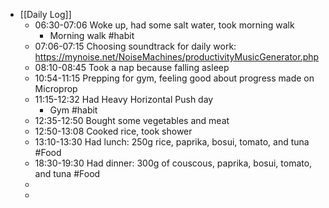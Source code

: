 - [[Daily Log]]
	- 06:30-07:06 Woke up, had some salt water, took morning walk
		- Morning walk #habit
	- 07:06-07:15 Choosing soundtrack for daily work: https://mynoise.net/NoiseMachines/productivityMusicGenerator.php
	- 08:10-08:45 Took a nap because falling asleep
	- 10:54-11:15 Prepping for gym, feeling good about progress made on Microprop
	- 11:15-12:32 Had Heavy Horizontal Push day
		- Gym #habit
	- 12:35-12:50 Bought some vegetables and meat
	- 12:50-13:08 Cooked rice, took shower
	- 13:10-13:30 Had lunch: 250g rice, paprika, bosui, tomato, and tuna #Food
	- 18:30-19:30 Had dinner: 300g of couscous, paprika, bosui, tomato, and tuna #Food
	-
	-